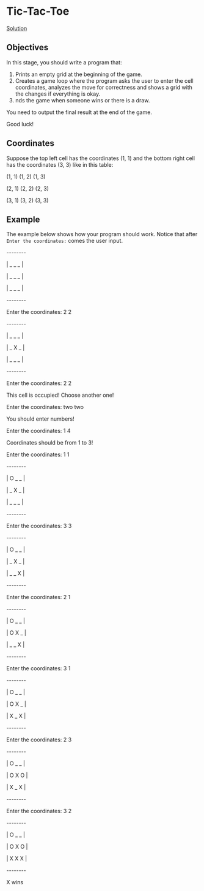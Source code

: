 # Tic-Tac-Toe

[Solution](tic_tac_toe.py)


## Objectives
In this stage, you should write a program that:

1. Prints an empty grid at the beginning of the game.
2. Creates a game loop where the program asks the user to enter the cell coordinates, analyzes the move for correctness and shows a grid with the changes if everything is okay.
3. nds the game when someone wins or there is a draw.

You need to output the final result at the end of the game.

Good luck!

## Coordinates
Suppose the top left cell has the coordinates (1, 1) and the bottom right cell has the coordinates (3, 3) like in this table:

(1, 1) (1, 2) (1, 3)

(2, 1) (2, 2) (2, 3)

(3, 1) (3, 2) (3, 3)

## Example
The example below shows how your program should work.
Notice that after `Enter the coordinates:` comes the user input.

\--------

| _ _ _ |

| _ _ _ |

| _ _ _ |

\--------

Enter the coordinates: 2 2

\--------

| _ _ _ |

| _ X _ |

| _ _ _ |

\--------

Enter the coordinates: 2 2

This cell is occupied! Choose another one!

Enter the coordinates: two two

You should enter numbers!

Enter the coordinates: 1 4

Coordinates should be from 1 to 3!

Enter the coordinates: 1 1

\--------

| O _ _ |

| _ X _ |

| _ _ _ |

\--------

Enter the coordinates: 3 3

\--------

| O _ _ |

| _ X _ |

| _ _ X |

\--------

Enter the coordinates: 2 1

\--------

| O _ _ |

| O X _ |

| _ _ X |

\--------

Enter the coordinates: 3 1

\--------

| O _ _ |

| O X _ |

| X _ X |

\--------

Enter the coordinates: 2 3

\--------

| O _ _ |

| O X O |

| X _ X |

\--------

Enter the coordinates: 3 2

\--------

| O _ _ |

| O X O |

| X X X |

\--------

X wins
